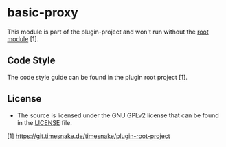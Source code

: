 # basic-proxy

This module is part of the plugin-project and won't run without
the [root module](https://git.timesnake.de/timesnake/plugin-root-project) [1].

## Code Style

The code style guide can be found in the plugin root project [1].

## License

- The source is licensed under the GNU GPLv2 license that can be found in the [LICENSE](LICENSE)
  file.

[1] https://git.timesnake.de/timesnake/plugin-root-project